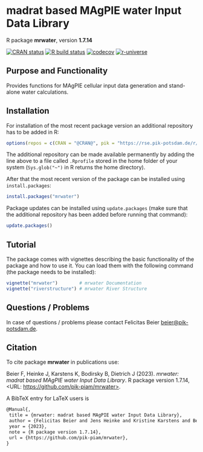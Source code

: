 # madrat based MAgPIE water Input Data Library

R package **mrwater**, version **1.7.14**

[![CRAN status](https://www.r-pkg.org/badges/version/mrwater)](https://cran.r-project.org/package=mrwater)  [![R build status](https://github.com/pik-piam/mrwater/workflows/check/badge.svg)](https://github.com/pik-piam/mrwater/actions) [![codecov](https://codecov.io/gh/pik-piam/mrwater/branch/master/graph/badge.svg)](https://app.codecov.io/gh/pik-piam/mrwater) [![r-universe](https://pik-piam.r-universe.dev/badges/mrwater)](https://pik-piam.r-universe.dev/builds)

## Purpose and Functionality

Provides functions for MAgPIE cellular input data generation 
             and stand-alone water calculations.


## Installation

For installation of the most recent package version an additional repository has to be added in R:

```r
options(repos = c(CRAN = "@CRAN@", pik = "https://rse.pik-potsdam.de/r/packages"))
```
The additional repository can be made available permanently by adding the line above to a file called `.Rprofile` stored in the home folder of your system (`Sys.glob("~")` in R returns the home directory).

After that the most recent version of the package can be installed using `install.packages`:

```r 
install.packages("mrwater")
```

Package updates can be installed using `update.packages` (make sure that the additional repository has been added before running that command):

```r 
update.packages()
```

## Tutorial

The package comes with vignettes describing the basic functionality of the package and how to use it. You can load them with the following command (the package needs to be installed):

```r
vignette("mrwater")        # mrwater Documentation
vignette("riverstructure") # mrwater River Structure
```

## Questions / Problems

In case of questions / problems please contact Felicitas Beier <beier@pik-potsdam.de>.

## Citation

To cite package **mrwater** in publications use:

Beier F, Heinke J, Karstens K, Bodirsky B, Dietrich J (2023). _mrwater: madrat based MAgPIE water Input Data Library_. R package version 1.7.14, <URL: https://github.com/pik-piam/mrwater>.

A BibTeX entry for LaTeX users is

 ```latex
@Manual{,
  title = {mrwater: madrat based MAgPIE water Input Data Library},
  author = {Felicitas Beier and Jens Heinke and Kristine Karstens and Benjamin Leon Bodirsky and Jan Philipp Dietrich},
  year = {2023},
  note = {R package version 1.7.14},
  url = {https://github.com/pik-piam/mrwater},
}
```
